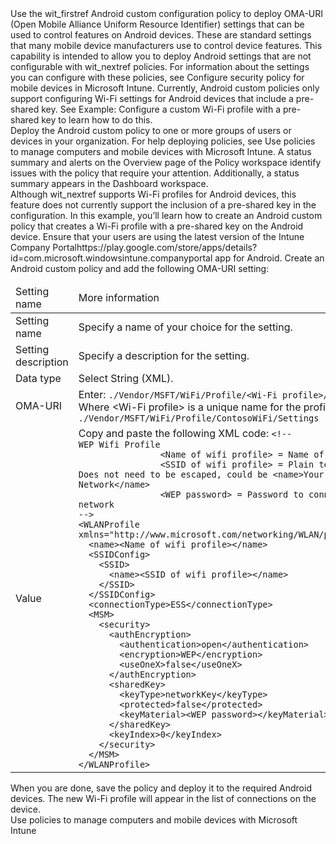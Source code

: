 <?xml version="1.0" encoding="utf-8"?>
<developerWalkthroughDocument xmlns="http://ddue.schemas.microsoft.com/authoring/2003/5" xmlns:xlink="http://www.w3.org/1999/xlink" xmlns:xsi="http://www.w3.org/2001/XMLSchema-instance" xsi:schemaLocation="http://ddue.schemas.microsoft.com/authoring/2003/5 http://dduestorage.blob.core.windows.net/ddueschema/developer.xsd">
  <introduction>
    <para>Use the <token>wit_firstref</token> <ui>Android custom configuration policy</ui> to deploy OMA-URI (Open Mobile Alliance Uniform Resource Identifier) settings that can be used to control features on Android devices. These are standard settings that many mobile device manufacturers use to control device features.</para>
    <para>This capability is intended to allow you to deploy Android settings that are not configurable with <token>wit_nextref</token> policies. For information about the settings you can configure with these policies, see <link xlink:href="d27f2739-9791-4aae-a9db-01a4e59ccfe5">Configure security policy for mobile devices in Microsoft Intune</link>.</para>
    <alert class="note">
      <para>Currently, Android custom policies only support configuring Wi-Fi settings for Android devices that include a pre-shared key. See <link xlink:href="15904440-5a05-47c9-818e-48073b4090e7#BKMK_Example">Example: Configure a custom Wi-Fi profile with a pre-shared key</link> to learn how to do this.</para>
    </alert>
  </introduction>
  <section>
    <title>How to create an Android custom policy</title>
    <content>
      <para/>
      <procedure>
        <title/>
        <steps class="ordered">
          <step>
            <content>
              <para>In the <externalLink><linkText>Microsoft Intune administration console</linkText><linkUri>https://manage.microsoft.com</linkUri></externalLink>, click <ui>Policy</ui> &gt; <ui>Overview</ui> &gt; <ui>Add Policy</ui>.</para>
            </content>
          </step>
          <step>
            <content>
              <para>Configure a policy of the type <ui>Android</ui> &gt; <ui>Custom Configuration</ui>.</para>
              <para>For help creating and deploying policies, see <link xlink:href="efb4dcd6-56ea-44a8-8fe2-6f1542fc75ec">Use policies to manage computers and mobile devices in Windows Intune</link>.</para>
              <para>You can only create and deploy a custom policy of this type. Recommended settings are not available.</para>
            </content>
          </step>
          <step>
            <content>
              <para>Use the following table to help you configure the general policy settings:</para>
              <table xmlns:caps="http://schemas.microsoft.com/build/caps/2013/11">
                <thead>
                  <tr>
                    <TD>
                      <para>Setting name</para>
                    </TD>
                    <TD>
                      <para>More information</para>
                    </TD>
                  </tr>
                </thead>
                <tbody>
                  <tr>
                    <TD>
                      <para>
                        <ui>Name</ui>
                      </para>
                    </TD>
                    <TD>
                      <para>Enter a unique name for the Android custom policy to help you identify it in the <token>wit_nextref</token> console.</para>
                    </TD>
                  </tr>
                  <tr>
                    <TD>
                      <para>
                        <ui>Description</ui>
                      </para>
                    </TD>
                    <TD>
                      <para>Provide a description that gives an overview of the Android custom policy and other relevant information that helps you to locate it.</para>
                    </TD>
                  </tr>
                </tbody>
              </table>
            </content>
          </step>
          <step>
            <content>
              <para>In the <ui>OMA-URI Settings</ui> section, click <ui>Add</ui> to add a setting. You can also edit or delete an existing setting.</para>
            </content>
          </step>
          <step>
            <content>
              <para>In the <ui>Add or Edit OMA-URI Setting</ui> dialog box, specify the following information:</para>
              <table xmlns:caps="http://schemas.microsoft.com/build/caps/2013/11">
                <thead>
                  <tr>
                    <TD>
                      <para>Item</para>
                    </TD>
                    <TD>
                      <para>More information</para>
                    </TD>
                  </tr>
                </thead>
                <tbody>
                  <tr>
                    <TD>
                      <para>
                        <ui>Setting name</ui>
                      </para>
                    </TD>
                    <TD>
                      <para>Enter a unique name for the OMA-URI setting to help you identify it in the list of settings.</para>
                    </TD>
                  </tr>
                  <tr>
                    <TD>
                      <para>
                        <ui>Setting description</ui>
                      </para>
                    </TD>
                    <TD>
                      <para>Provide a description that gives an overview of the setting and other relevant information to help you locate it.</para>
                    </TD>
                  </tr>
                  <tr>
                    <TD>
                      <para>
                        <ui>Data type</ui>
                      </para>
                    </TD>
                    <TD>
                      <para>Select the date type in which you will specify this OMA-URI setting. Choose from:</para>
                      <list class="bullet">
                        <listItem>
                          <para>
                            <ui>String</ui>
                          </para>
                        </listItem>
                        <listItem>
                          <para>
                            <ui>String (XML)</ui>
                          </para>
                        </listItem>
                        <listItem>
                          <para>
                            <ui>Date and time</ui>
                          </para>
                        </listItem>
                        <listItem>
                          <para>
                            <ui>Integer</ui>
                          </para>
                        </listItem>
                        <listItem>
                          <para>
                            <ui>Floating point</ui>
                          </para>
                        </listItem>
                        <listItem>
                          <para>
                            <ui>Boolean</ui>
                          </para>
                        </listItem>
                      </list>
                    </TD>
                  </tr>
                  <tr>
                    <TD>
                      <para>
                        <ui>OMA-URI (case sensitive)</ui>
                      </para>
                    </TD>
                    <TD>
                      <para>Specify the OMA-URI you want to supply a setting for.</para>
                    </TD>
                  </tr>
                  <tr>
                    <TD>
                      <para>
                        <ui>Value</ui>
                      </para>
                    </TD>
                    <TD>
                      <para>Specify the value to associate with the OMA-URI you specified previously.</para>
                    </TD>
                  </tr>
                </tbody>
              </table>
            </content>
          </step>
          <step>
            <content>
              <para>Click <ui>OK</ui> to save the setting and return to the <ui>Create Policy</ui> page.</para>
            </content>
          </step>
          <step>
            <content>
              <para>Continue to add as many settings as you require. When you are done, click <ui>Save Policy</ui>.</para>
            </content>
          </step>
          <step>
            <content>
              <para>The new policy displays in the <ui>Configuration Policies</ui> node of the <ui>Policy</ui> workspace.</para>
            </content>
          </step>
        </steps>
      </procedure>
    </content>
  </section>
  <section>
    <title>Deploy an Android custom policy</title>
    <content>
      <list class="bullet">
        <listItem>
          <para>Deploy the Android custom policy to one or more groups of users or devices in your organization.</para>
        </listItem>
      </list>
      <para>For help deploying policies, see <link xlink:href="efb4dcd6-56ea-44a8-8fe2-6f1542fc75ec">Use policies to manage computers and mobile devices with Microsoft Intune</link>.</para>
      <para>A status summary and alerts on the <ui>Overview</ui> page of the <ui>Policy</ui> workspace identify issues with the policy that require your attention. Additionally, a status summary appears in the <ui>Dashboard</ui> workspace.</para>
    </content>
  </section>
  <section address="BKMK_Example">
    <title>Example: Configure a custom Wi-Fi profile with a pre-shared key</title>
    <content>
      <para>Although <token>wit_nextref</token> supports Wi-Fi profiles for Android devices, this feature does not currently support the inclusion of a pre-shared key in the configuration. In this example, you’ll learn how to create an Android custom policy that creates a Wi-Fi profile with a pre-shared key on the Android device.</para>
      <procedure>
        <title>To create a Wi-Fi profile with a pre-shared key</title>
        <steps class="ordered">
          <step>
            <content>
              <para>Ensure that your users are using the latest version of the <externalLink><linkText>Intune Company Portal</linkText><linkUri>https://play.google.com/store/apps/details?id=com.microsoft.windowsintune.companyportal</linkUri></externalLink> app for Android.</para>
            </content>
          </step>
          <step>
            <content>
              <para>Create an Android custom policy and add the following OMA-URI setting:</para>
              <table xmlns:caps="http://schemas.microsoft.com/build/caps/2013/11">
                <thead>
                  <tr>
                    <TD>
                      <para>Setting name</para>
                    </TD>
                    <TD>
                      <para>More information</para>
                    </TD>
                  </tr>
                </thead>
                <tbody>
                  <tr>
                    <TD>
                      <para>
                        <ui>Setting name</ui>
                      </para>
                    </TD>
                    <TD>
                      <para>Specify a name of your choice for the setting.</para>
                    </TD>
                  </tr>
                  <tr>
                    <TD>
                      <para>
                        <ui>Setting description</ui>
                      </para>
                    </TD>
                    <TD>
                      <para>Specify a description for the setting.</para>
                    </TD>
                  </tr>
                  <tr>
                    <TD>
                      <para>
                        <ui>Data type</ui>
                      </para>
                    </TD>
                    <TD>
                      <para>Select <ui>String (XML)</ui>.</para>
                    </TD>
                  </tr>
                  <tr>
                    <TD>
                      <para>
                        <ui>OMA-<?Comment RS: To be decided. 2015-04-07T14:00:00Z  Id='0?>URI<?CommentEnd Id='0'
    ?></ui>
                      </para>
                    </TD>
                    <TD>
                      <para>Enter:</para>
                      <code>./Vendor/MSFT/WiFi/Profile/<placeholder>&lt;Wi-Fi profile&gt;</placeholder>/Settings
</code>
                      <para>Where <placeholder>&lt;Wi-Fi profile&gt;</placeholder> is a unique name for the profile.</para>
                      <para>
                        <ui>Example:</ui> </para>
                      <code>./Vendor/MSFT/WiFi/Profile/ContosoWiFi/Settings
</code>
                    </TD>
                  </tr>
                  <tr>
                    <TD>
                      <para>
                        <ui>Value</ui>
                      </para>
                    </TD>
                    <TD>
                      <para>Copy and paste the following XML code:</para>
                      <code>&lt;!--
WEP Wifi Profile
                <placeholder>&lt;Name of wifi profile&gt;</placeholder> = Name of profile 
                <placeholder>&lt;SSID of wifi profile&gt;</placeholder> = Plain text of SSID. Does not need to be escaped, could be &lt;name&gt;Your Company's Network&lt;/name&gt;
                <placeholder>&lt;WEP password&gt;</placeholder> = Password to connect to the network
--&gt;
&lt;WLANProfile 
xmlns="http://www.microsoft.com/networking/WLAN/profile/v1"&gt;
  &lt;name&gt;<placeholder>&lt;Name of wifi profile&gt;</placeholder>&lt;/name&gt;
  &lt;SSIDConfig&gt;
    &lt;SSID&gt;
      &lt;name&gt;<placeholder>&lt;SSID of wifi profile&gt;</placeholder>&lt;/name&gt;
    &lt;/SSID&gt;
  &lt;/SSIDConfig&gt;
  &lt;connectionType&gt;ESS&lt;/connectionType&gt;
  &lt;MSM&gt;
    &lt;security&gt;
      &lt;authEncryption&gt;
        &lt;authentication&gt;open&lt;/authentication&gt;
        &lt;encryption&gt;WEP&lt;/encryption&gt;
        &lt;useOneX&gt;false&lt;/useOneX&gt;
      &lt;/authEncryption&gt;
      &lt;sharedKey&gt;
        &lt;keyType&gt;networkKey&lt;/keyType&gt;
        &lt;protected&gt;false&lt;/protected&gt;
        &lt;keyMaterial&gt;<placeholder>&lt;WEP password&gt;</placeholder>&lt;/keyMaterial&gt;
      &lt;/sharedKey&gt;
      &lt;keyIndex&gt;0&lt;/keyIndex&gt;
    &lt;/security&gt;
  &lt;/MSM&gt;
&lt;/WLANProfile&gt;</code>
                    </TD>
                  </tr>
                </tbody>
              </table>
            </content>
          </step>
          <step>
            <content>
              <para>When you are done, save the policy and deploy it to the required Android devices. The new Wi-Fi profile will appear in the list of connections on the device.</para>
            </content>
          </step>
        </steps>
      </procedure>
    </content>
  </section>
  <relatedTopics>
    <link xlink:href="efb4dcd6-56ea-44a8-8fe2-6f1542fc75ec">Use policies to manage computers and mobile devices with Microsoft Intune</link>
  </relatedTopics>
</developerWalkthroughDocument>
